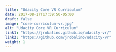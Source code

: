 ```yaml
---
title: "Udacity Core VR Curriculum"
date: 2017-08-17T17:59:50-05:00
draft: false
image: "core-curriculum-vr.jpg"
alt: "Udacity Core VR Curriculum"
link1: "https://jrobalino.github.io/udacity-vr/"
link2: "https://github.com/jrobalino/udacity-vr"
weight: 1
---
```


